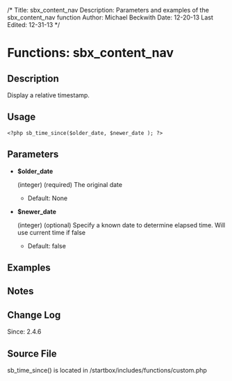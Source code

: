 /*
Title: sbx_content_nav
Description: Parameters and examples of the sbx_content_nav function
Author: Michael Beckwith
Date: 12-20-13
Last Edited: 12-31-13
 */

# Functions: sbx_content_nav

## Description

Display a relative timestamp.

## Usage

	<?php sb_time_since($older_date, $newer_date ); ?>

## Parameters

* **$older_date**

	(integer) (required) The original date

	* Default: None

* **$newer_date**

	(integer) (optional) Specify a known date to determine elapsed time. Will use current time if false

	* Default: false

## Examples

## Notes
## Change Log

Since: 2.4.6

## Source File

sb_time_since() is located in /startbox/includes/functions/custom.php
